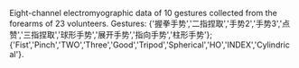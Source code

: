 Eight-channel electromyographic data of 10 gestures collected from the forearms of 23 volunteers.
Gestures: {'握拳手势','二指捏取','手势2','手势3','点赞','三指捏取','球形手势','展开手势','指向手势','柱形手势'};
          {'Fist','Pinch','TWO','Three','Good','Tripod','Spherical','HO','INDEX','Cylindrical'}.      
           
